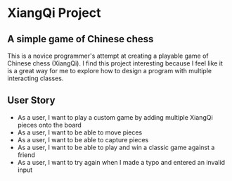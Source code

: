 # XiangQi Project

## A simple game of Chinese chess

This is a novice programmer's attempt at creating a playable game of Chinese chess (XiangQi). I find this project 
interesting because I feel like it is a great way for me to explore how to design a program with multiple interacting 
classes. 

## User Story
- As a user, I want to play a custom game by adding multiple XiangQi pieces onto the board
- As a user, I want to be able to move pieces
- As a user, I want to be able to capture pieces
- As a user, I want to be able to play and win a classic game against a friend
- As a user, I want to try again when I made a typo and entered an invalid input
